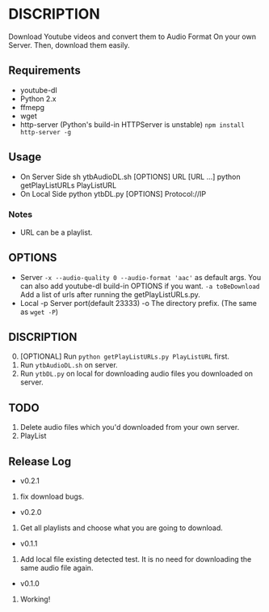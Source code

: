 # DISCRIPTION
 Download Youtube videos and convert them to Audio Format On your own Server. Then, download them easily.

## Requirements
- youtube-dl
- Python 2.x
- ffmepg
- wget
- http-server (Python's build-in HTTPServer is unstable)
 `npm install http-server -g`

## Usage
 - On Server Side
    sh ytbAudioDL.sh [OPTIONS] URL [URL ...]
    python getPlayListURLs PlayListURL
 - On Local Side
    python ytbDL.py [OPTIONS] Protocol://IP

### Notes
 - URL can be a playlist.

## OPTIONS
 - Server
  `-x --audio-quality 0 --audio-format 'aac'` as default args. You can also add youtube-dl build-in OPTIONS if you want.
  `-a toBeDownload`      Add a list of urls after running the getPlayListURLs.py.
 - Local
  -p         Server port(default 23333)
  -o         The directory prefix. (The same as `wget -P`)

## DISCRIPTION
 0. [OPTIONAL] Run `python getPlayListURLs.py PlayListURL` first.
 1. Run `ytbAudioDL.sh` on server.
 2. Run `ytbDL.py` on local for downloading audio files you downloaded on server.

## TODO
 1. Delete audio files which you'd downloaded from your own server.
 2. PlayList

## Release Log
 - v0.2.1
  1. fix download bugs.
 - v0.2.0
  1. Get all playlists and choose what you are going to download.
 - v0.1.1
  1. Add local file existing detected test. It is no need for downloading the same audio file again.
 - v0.1.0
  1. Working!
